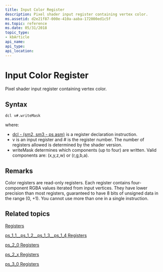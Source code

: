 ```yaml
---
title: Input Color Register
description: Pixel shader input register containing vertex color.
ms.assetid: d2e21f87-000e-410a-aaba-172000ed1c5f
ms.topic: reference
ms.date: 05/31/2018
topic_type: 
- kbArticle
api_name: 
api_type: 
api_location: 
---
```


# Input Color Register

Pixel shader input register containing vertex color.

## Syntax


```
dcl v#.writeMask
```



where:

-   [dcl - (sm2, sm3 - ps asm)](dcl---ps.md) is a register declaration instruction.
-   v is an input register and \# is the register number. The number of registers allowed is determined by the shader version.
-   writeMask determines which components (up to four) are written. Valid components are: (x,y,z,w) or (r,g,b,a).

## Remarks

Color registers are read-only registers. Each register contains four-component RGBA values iterated from input vertices. They have lower precision than most registers, guaranteed to have 8 bits of unsigned data in the range (0, +1). You cannot use more than one in a single instruction.

## Related topics

<dl> <dt>

[Registers](dx9-graphics-reference-asm-ps-registers.md)
</dt> <dt>

[ps\_1\_1\_\_ps\_1\_2\_\_ps\_1\_3\_\_ps\_1\_4 Registers](dx9-graphics-reference-asm-ps-registers-ps-1-x.md)
</dt> <dt>

[ps\_2\_0 Registers](dx9-graphics-reference-asm-ps-registers-ps-2-0.md)
</dt> <dt>

[ps\_2\_x Registers](dx9-graphics-reference-asm-ps-registers-ps-2-x.md)
</dt> <dt>

[ps\_3\_0 Registers](dx9-graphics-reference-asm-ps-registers-ps-3-0.md)
</dt> </dl>

 

 




